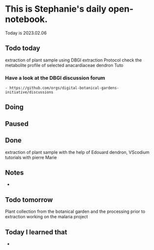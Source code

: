 # This is Stephanie's daily open-notebook.

Today is 2023.02.06

## Todo today
extraction  of plant sample using DBGI extraction Protocol 
check the metabolite profile of selected anacardiaceae
dendron Tuto
### Have a look at the DBGI discussion forum
    - https://github.com/orgs/digital-botanical-gardens-initiative/discussions
###
###

## Doing

## Paused

## Done
extraction of plant sample with the help of Edouard
dendron, VScodium  tutorials with pierre Marie
## Notes

- 
## Todo tomorrow
Plant collection from the botanical garden and the processing prior to extraction
working on the malaria project
###
###
###


## Today I learned that

- 